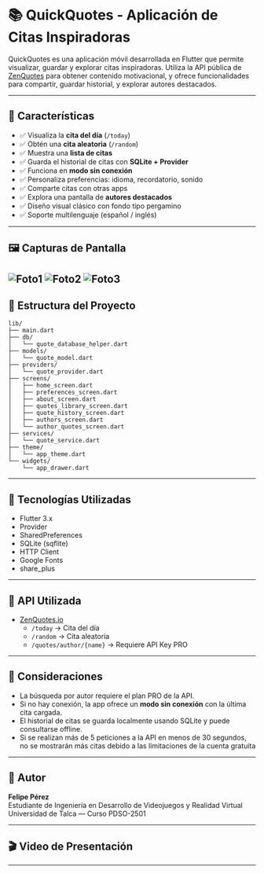 # 📚 QuickQuotes - Aplicación de Citas Inspiradoras

QuickQuotes es una aplicación móvil desarrollada en Flutter que permite visualizar, guardar y explorar citas inspiradoras. Utiliza la API pública de [ZenQuotes](https://zenquotes.io) para obtener contenido motivacional, y ofrece funcionalidades para compartir, guardar historial, y explorar autores destacados.

---

## 🚀 Características

- ✅ Visualiza la **cita del día** (`/today`)
- ✅ Obtén una **cita aleatoria** (`/random`)
- ✅ Muestra una **lista de citas**
- ✅ Guarda el historial de citas con **SQLite + Provider**
- ✅ Funciona en **modo sin conexión**
- ✅ Personaliza preferencias: idioma, recordatorio, sonido
- ✅ Comparte citas con otras apps
- ✅ Explora una pantalla de **autores destacados**
- ✅ Diseño visual clásico con fondo tipo pergamino
- ✅ Soporte multilenguaje (español / inglés)

---

## 🖼️ Capturas de Pantalla

![Foto1](/foto1.png)
![Foto2](/foto2.png)
![Foto3](/foto3.png)
---

## 📁 Estructura del Proyecto

```
lib/
├── main.dart
├── db/
│   └── quote_database_helper.dart
├── models/
│   └── quote_model.dart
├── providers/
│   └── quote_provider.dart
├── screens/
│   ├── home_screen.dart
│   ├── preferences_screen.dart
│   ├── about_screen.dart
│   ├── quotes_library_screen.dart
│   ├── quote_history_screen.dart
│   ├── authors_screen.dart
│   └── author_quotes_screen.dart
├── services/
│   └── quote_service.dart
├── theme/
│   └── app_theme.dart
└── widgets/
    └── app_drawer.dart
```

---

## 🧠 Tecnologías Utilizadas

- Flutter 3.x
- Provider
- SharedPreferences
- SQLite (sqflite)
- HTTP Client
- Google Fonts
- share_plus

---

## 🔗 API Utilizada

- [ZenQuotes.io](https://zenquotes.io/)
  - `/today` → Cita del día
  - `/random` → Cita aleatoria
  - `/quotes/author/{name}` → Requiere API Key PRO

---

## 📌 Consideraciones

- La búsqueda por autor requiere el plan PRO de la API.
- Si no hay conexión, la app ofrece un **modo sin conexión** con la última cita cargada.
- El historial de citas se guarda localmente usando SQLite y puede consultarse offline.
- Si se realizan más de 5 peticiones a la API en menos de 30 segundos, no se mostrarán más citas debido a las limitaciones de la cuenta gratuita
---

## 👤 Autor

**Felipe Pérez**  
Estudiante de Ingeniería en Desarrollo de Videojuegos y Realidad Virtual  
Universidad de Talca — Curso PDSO-2501

---

## 🎬 Video de Presentación

****  
